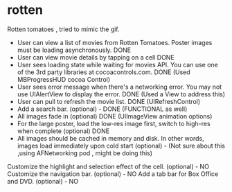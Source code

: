 rotten
======
Rotten tomatoes , tried to mimic the gif. 

- User can view a list of movies from Rotten Tomatoes. Poster images must be loading asynchronously. DONE
- User can view movie details by tapping on a cell DONE
- User sees loading state while waiting for movies API. You can use one of the 3rd party libraries at cocoacontrols.com. DONE
    (Used MBProgressHUD cocoa Control)
- User sees error message when there's a networking error. You may not use UIAlertView to display the error. DONE
    (Used a View to address this)
- User can pull to refresh the movie list. DONE
    (UIRefreshControl)
- Add a search bar. (optional) - DONE (FUNCTIONAL as well)   
- All images fade in (optional) DONE (UIImageView animation options)
- For the large poster, load the low-res image first, switch to high-res when complete (optional) DONE
- All images should be cached in memory and disk. In other words, images load immediately upon cold start (optional) -
  (Not sure about this ,using AFNetworking pod , might be doing this)
  
Customize the highlight and selection effect of the cell. (optional)  - NO
Customize the navigation bar. (optional) - NO
Add a tab bar for Box Office and DVD. (optional) - NO


